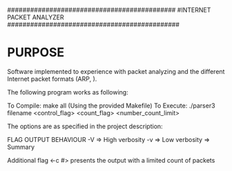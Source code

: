 ############################################
           #INTERNET PACKET ANALYZER 
#############################################

PURPOSE
=======
Software implemented to experience with packet analyzing and the different Internet packet formats (ARP, ).

The following program works as following:

To Compile: 
    make all (Using the provided Makefile)
To Execute:
    ./parser3 filename <control_flag> <count_flag> <number_count_limit>

The options are as specified in the project description:

   FLAG         OUTPUT BEHAVIOUR
    -V      =>  High verbosity
    -v      =>  Low verbosity
<noFlag>    =>  Summary

Additional flag <-c #> presents the output with a limited count of packets
